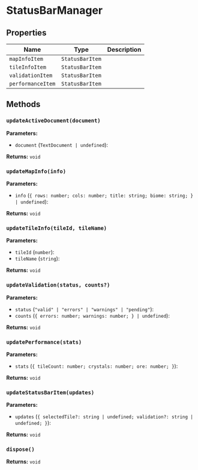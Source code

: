 # StatusBarManager

## Properties

| Name | Type | Description |
|------|------|-------------|
| `mapInfoItem` | `StatusBarItem` |  |
| `tileInfoItem` | `StatusBarItem` |  |
| `validationItem` | `StatusBarItem` |  |
| `performanceItem` | `StatusBarItem` |  |

## Methods

### `updateActiveDocument(document)`

**Parameters:**

- `document` (`TextDocument | undefined`): 

**Returns:** `void`

### `updateMapInfo(info)`

**Parameters:**

- `info` (`{ rows: number; cols: number; title: string; biome: string; } | undefined`): 

**Returns:** `void`

### `updateTileInfo(tileId, tileName)`

**Parameters:**

- `tileId` (`number`): 
- `tileName` (`string`): 

**Returns:** `void`

### `updateValidation(status, counts?)`

**Parameters:**

- `status` (`"valid" | "errors" | "warnings" | "pending"`): 
- `counts` (`{ errors: number; warnings: number; } | undefined`): 

**Returns:** `void`

### `updatePerformance(stats)`

**Parameters:**

- `stats` (`{ tileCount: number; crystals: number; ore: number; }`): 

**Returns:** `void`

### `updateStatusBarItem(updates)`

**Parameters:**

- `updates` (`{ selectedTile?: string | undefined; validation?: string | undefined; }`): 

**Returns:** `void`

### `dispose()`

**Returns:** `void`

